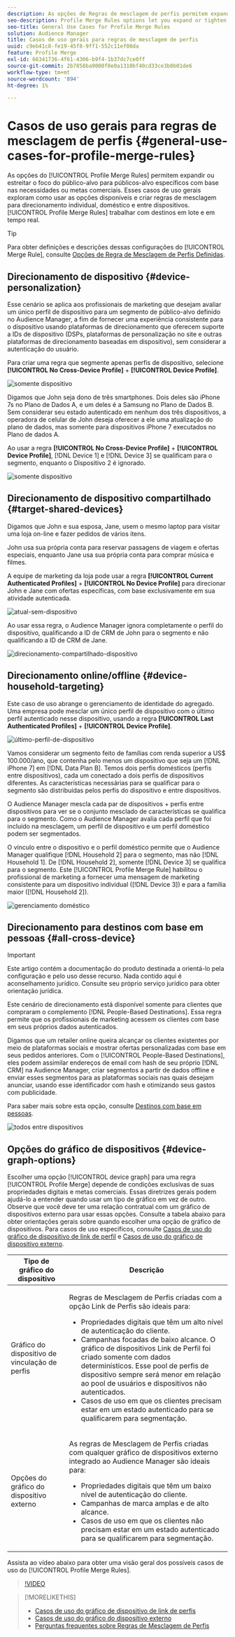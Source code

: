 ```yaml
---
description: As opções de Regras de mesclagem de perfis permitem expandir ou estreitar o foco do público-alvo em públicos-alvo específicos com base em necessidades ou metas comerciais. Esses casos de uso gerais exploram como usar as opções disponíveis e criar regras de mesclagem para direcionamento individual, doméstico e entre dispositivos.
seo-description: Profile Merge Rules options let you expand or tighten audience focus on specific audiences based on business needs or goals. These general use cases explore how to use available options and create merge rules for individual, household, and cross-device targeting.
seo-title: General Use Cases for Profile Merge Rules
solution: Audience Manager
title: Casos de uso gerais para regras de mesclagem de perfis
uuid: c9eb41c8-fe19-45f8-9ff1-552c11ef08da
feature: Profile Merge
exl-id: 66341736-4f61-4306-b9f4-1b37dc7ce0ff
source-git-commit: 2b7858ba9000f0e0a1310bf40cd33ce3b0b01de6
workflow-type: tm+mt
source-wordcount: '894'
ht-degree: 1%

---
```


# Casos de uso gerais para regras de mesclagem de perfis {#general-use-cases-for-profile-merge-rules}

As opções do [!UICONTROL Profile Merge Rules] permitem expandir ou estreitar o foco do público-alvo para públicos-alvo específicos com base nas necessidades ou metas comerciais. Esses casos de uso gerais exploram como usar as opções disponíveis e criar regras de mesclagem para direcionamento individual, doméstico e entre dispositivos. [!UICONTROL Profile Merge Rules] trabalhar com destinos em lote e em tempo real.

>[!TIP]
>
>Para obter definições e descrições dessas configurações do [!UICONTROL Merge Rule], consulte [Opções de Regra de Mesclagem de Perfis Definidas](merge-rule-definitions.md).

## Direcionamento de dispositivo {#device-personalization}

Esse cenário se aplica aos profissionais de marketing que desejam avaliar um único perfil de dispositivo para um segmento de público-alvo definido no Audience Manager, a fim de fornecer uma experiência consistente para o dispositivo usando plataformas de direcionamento que oferecem suporte a IDs de dispositivo (DSPs, plataformas de personalização no site e outras plataformas de direcionamento baseadas em dispositivo), sem considerar a autenticação do usuário.

Para criar uma regra que segmente apenas perfis de dispositivo, selecione **[!UICONTROL No Cross-Device Profile]** + **[!UICONTROL Device Profile]**.

![somente dispositivo](assets/device-only.png)

Digamos que John seja dono de três smartphones. Dois deles são iPhone 7s no Plano de Dados A, e um deles é a Samsung no Plano de Dados B. Sem considerar seu estado autenticado em nenhum dos três dispositivos, a operadora de celular de John deseja oferecer a ele uma atualização do plano de dados, mas somente para dispositivos iPhone 7 executados no Plano de dados A.

Ao usar a regra **[!UICONTROL No Cross-Device Profile]** + **[!UICONTROL Device Profile]**, [!DNL Device 1] e [!DNL Device 3] se qualificam para o segmento, enquanto o Dispositivo 2 é ignorado.

![somente dispositivo](assets/device-management.png)

## Direcionamento de dispositivo compartilhado {#target-shared-devices}

Digamos que John e sua esposa, Jane, usem o mesmo laptop para visitar uma loja on-line e fazer pedidos de vários itens.

John usa sua própria conta para reservar passagens de viagem e ofertas especiais, enquanto Jane usa sua própria conta para comprar música e filmes.

A equipe de marketing da loja pode usar a regra **[!UICONTROL Current Authenticated Profiles]** + **[!UICONTROL No Device Profile]** para direcionar John e Jane com ofertas específicas, com base exclusivamente em sua atividade autenticada.

![atual-sem-dispositivo](assets/current-no-device.png)

Ao usar essa regra, o Audience Manager ignora completamente o perfil do dispositivo, qualificando a ID de CRM de John para o segmento e não qualificando a ID de CRM de Jane.

![direcionamento-compartilhado-dispositivo](assets/shared-device-targeting.png)

## Direcionamento online/offline {#device-household-targeting}

Este caso de uso abrange o gerenciamento de identidade do agregado. Uma empresa pode mesclar um único perfil de dispositivo com o último perfil autenticado nesse dispositivo, usando a regra **[!UICONTROL Last Authenticated Profiles]** + **[!UICONTROL Device Profile]**.

![último-perfil-de-dispositivo](assets/last-device-profile.png)

Vamos considerar um segmento feito de famílias com renda superior a US$ 100.000/ano, que contenha pelo menos um dispositivo que seja um [!DNL iPhone 7] em [!DNL Data Plan B]. Temos dois perfis domésticos (perfis entre dispositivos), cada um conectado a dois perfis de dispositivos diferentes. As características necessárias para se qualificar para o segmento são distribuídas pelos perfis do dispositivo e entre dispositivos.

O Audience Manager mescla cada par de dispositivos + perfis entre dispositivos para ver se o conjunto mesclado de características se qualifica para o segmento. Como o Audience Manager avalia cada perfil que foi incluído na mesclagem, um perfil de dispositivo e um perfil doméstico podem ser segmentados.

O vínculo entre o dispositivo e o perfil doméstico permite que o Audience Manager qualifique [!DNL Household 2] para o segmento, mas não [!DNL Household 1]. De [!DNL Household 2], somente [!DNL Device 3] se qualifica para o segmento. Este [!UICONTROL Profile Merge Rule] habilitou o profissional de marketing a fornecer uma mensagem de marketing consistente para um dispositivo individual ([!DNL Device 3]) e para a família maior ([!DNL Household 2]).

![gerenciamento doméstico](assets/household-management.png)

## Direcionamento para destinos com base em pessoas {#all-cross-device}

>[!IMPORTANT]
>
>Este artigo contém a documentação do produto destinada a orientá-lo pela configuração e pelo uso desse recurso. Nada contido aqui é aconselhamento jurídico. Consulte seu próprio serviço jurídico para obter orientação jurídica.

Este cenário de direcionamento está disponível somente para clientes que compraram o complemento [!DNL People-Based Destinations]. Essa regra permite que os profissionais de marketing acessem os clientes com base em seus próprios dados autenticados.

Digamos que um retailer online queira alcançar os clientes existentes por meio de plataformas sociais e mostrar ofertas personalizadas com base em seus pedidos anteriores. Com o [!UICONTROL People-Based Destinations], eles podem assimilar endereços de email com hash de seu próprio [!DNL CRM] na Audience Manager, criar segmentos a partir de dados offline e enviar esses segmentos para as plataformas sociais nas quais desejam anunciar, usando esse identificador com hash e otimizando seus gastos com publicidade.

Para saber mais sobre esta opção, consulte [Destinos com base em pessoas](../destinations/people-based-destinations-overview.md).

![todos entre dispositivos](assets/all-cross-device.png)

## Opções do gráfico de dispositivos {#device-graph-options}

Escolher uma opção [!UICONTROL device graph] para uma regra [!UICONTROL Profile Merge] depende de condições exclusivas de suas propriedades digitais e metas comerciais. Essas diretrizes gerais podem ajudá-lo a entender quando usar um tipo de gráfico em vez de outro. Observe que você deve ter uma relação contratual com um gráfico de dispositivos externo para usar essas opções. Consulte a tabela abaixo para obter orientações gerais sobre quando escolher uma opção de gráfico de dispositivos. Para casos de uso específicos, consulte [Casos de uso do gráfico de dispositivo de link de perfil](profile-link-use-case.md) e [Casos de uso do gráfico de dispositivo externo](external-graph-use-cases.md).

<table id="table_66D9152D4FF040A186003272D456625D"> 
 <thead> 
  <tr> 
   <th colname="col1" class="entry"> Tipo de gráfico do dispositivo </th> 
   <th colname="col2" class="entry"> Descrição </th> 
  </tr>
 </thead>
 <tbody> 
  <tr> 
   <td colname="col1"> <p><span class="wintitle"> Gráfico do dispositivo de vinculação de perfis</span> </p> </td> 
   <td colname="col2"> <p><span class="wintitle"> Regras de Mesclagem de Perfis</span> criadas com a opção <span class="wintitle"> Link de Perfis</span> são ideais para: </p> <p> 
     <ul id="ul_FF44FA894BB2448887C8EDA9C8407EF9"> 
      <li id="li_E22505210C664FE6A9AA7C61244B36DA">Propriedades digitais que têm um alto nível de autenticação do cliente. </li> 
      <li id="li_BE7112EE611E4DEB95B5C0A2852BFA97">Campanhas focadas de baixo alcance. O gráfico de dispositivos <span class="wintitle"> Link de Perfil</span> foi criado somente com dados determinísticos. Esse pool de perfis de dispositivo sempre será menor em relação ao pool de usuários e dispositivos não autenticados. </li> 
      <li id="li_5FD9E936A72A4EFE80E694FA2E08E385">Casos de uso em que os clientes precisam estar em um estado autenticado para se qualificarem para segmentação. </li> 
     </ul> </p> </td> 
  </tr> 
  <tr> 
   <td colname="col1"> <p>Opções do gráfico do dispositivo externo </p> </td> 
   <td colname="col2"> <p><span class="wintitle"> As regras de Mesclagem de Perfis</span> criadas com qualquer gráfico de dispositivos externo integrado ao <span class="keyword"> Audience Manager</span> são ideais para: </p> <p> 
     <ul id="ul_D76D773988604A619FA4A3BF37F910F0"> 
      <li id="li_969A0755A9E34CBEB2F7331C137B9A26">Propriedades digitais que têm um baixo nível de autenticação do cliente. </li> 
      <li id="li_AC78C8B4AD5340FFAC44FE851096C6A6">Campanhas de marca amplas e de alto alcance. </li> 
      <li id="li_14AEC54CE34440889A3A36324EC6F497">Casos de uso em que os clientes não precisam estar em um estado autenticado para se qualificarem para segmentação. </li> 
     </ul> </p> </td> 
  </tr> 
 </tbody> 
</table>

Assista ao vídeo abaixo para obter uma visão geral dos possíveis casos de uso do [!UICONTROL Profile Merge Rules].

>[!VIDEO](https://video.tv.adobe.com/v/28975/)

>[!MORELIKETHIS]
>
>* [Casos de uso do gráfico de dispositivo de link de perfis](profile-link-use-case.md)
>* [Casos de uso do gráfico do dispositivo externo](external-graph-use-cases.md)
>* [Perguntas frequentes sobre Regras de Mesclagem de Perfis](../../faq/faq-profile-merge.md)
